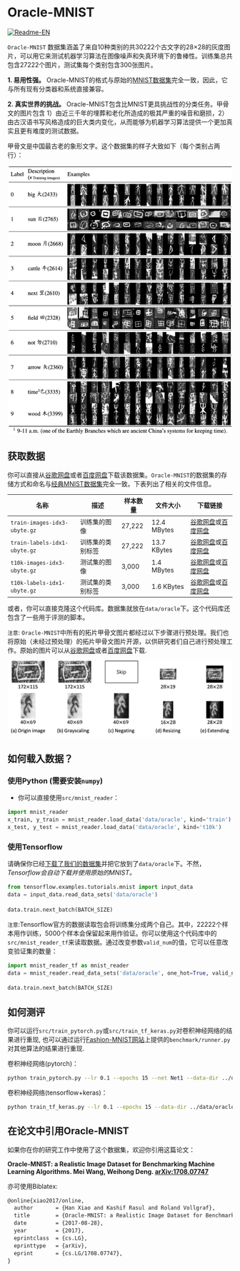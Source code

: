 # Oracle-MNIST

[![Readme-EN](https://img.shields.io/badge/README-English-green.svg)](README.md)

`Oracle-MNIST` 数据集涵盖了来自10种类别的共30222个古文字的28×28的灰度图片，可以用它来测试机器学习算法在图像噪声和失真环境下的鲁棒性。训练集总共包含27222个图片，测试集每个类别包含300张图片。

**1. 易用性强。** Oracle-MNIST的格式与原始的[MNIST数据集](http://yann.lecun.com/exdb/mnist/)完全一致，因此，它与所有现有分类器和系统直接兼容。

**2. 真实世界的挑战。** Oracle-MNIST包含比MNIST更具挑战性的分类任务。甲骨文的图片包含 1）由近三千年的埋葬和老化所造成的极其严重的噪音和磨损，2）由古汉语书写风格造成的巨大类内变化，从而能够为机器学习算法提供一个更加真实且更有难度的测试数据。

甲骨文是中国最古老的象形文字。这个数据集的样子大致如下（每个类别占两行）：

<div align=center>
<img src="https://raw.githubusercontent.com/wm-bupt/images/main/oracle-mnist.png" width="800">
</div>

## 获取数据

你可以直接从[谷歌网盘](http://fashion-mnist.s3-website.eu-central-1.amazonaws.com/train-images-idx3-ubyte.gz)或者[百度网盘](http://fashion-mnist.s3-website.eu-central-1.amazonaws.com/train-images-idx3-ubyte.gz)下载该数据集。`Oracle-MNIST`的数据集的存储方式和命名与[经典MNIST数据集](http://yann.lecun.com/exdb/mnist/)完全一致。下表列出了相关的文件信息。

| 名称  | 描述 | 样本数量 | 文件大小 |下载链接|
| --- | --- |--- | --- | --- |
| `train-images-idx3-ubyte.gz`  | 训练集的图像  | 27,222|12.4 MBytes | [谷歌网盘](http://fashion-mnist.s3-website.eu-central-1.amazonaws.com/train-images-idx3-ubyte.gz)或[百度网盘](http://fashion-mnist.s3-website.eu-central-1.amazonaws.com/train-images-idx3-ubyte.gz)|
| `train-labels-idx1-ubyte.gz`  | 训练集的类别标签  |27,222|13.7 KBytes |[谷歌网盘](http://fashion-mnist.s3-website.eu-central-1.amazonaws.com/train-images-idx3-ubyte.gz)或[百度网盘](http://fashion-mnist.s3-website.eu-central-1.amazonaws.com/train-images-idx3-ubyte.gz)|
| `t10k-images-idx3-ubyte.gz`  | 测试集的图像  | 3,000|1.4 MBytes |[谷歌网盘](http://fashion-mnist.s3-website.eu-central-1.amazonaws.com/train-images-idx3-ubyte.gz)或[百度网盘](http://fashion-mnist.s3-website.eu-central-1.amazonaws.com/train-images-idx3-ubyte.gz)|
| `t10k-labels-idx1-ubyte.gz`  | 测试集的类别标签  | 3,000| 1.6 KBytes |[谷歌网盘](http://fashion-mnist.s3-website.eu-central-1.amazonaws.com/train-images-idx3-ubyte.gz)或[百度网盘](http://fashion-mnist.s3-website.eu-central-1.amazonaws.com/train-images-idx3-ubyte.gz)|

或者，你可以直接克隆这个代码库。数据集就放在`data/oracle`下。这个代码库还包含了一些用于评测的脚本。

`注意`: `Oracle-MNIST`中所有的拓片甲骨文图片都经过以下步骤进行预处理。我们也将原始（未经过预处理）的拓片甲骨文图片开源，以供研究者们自己进行预处理工作。原始的图片可以从[谷歌网盘](http://fashion-mnist.s3-website.eu-central-1.amazonaws.com/train-images-idx3-ubyte.gz)或者[百度网盘](http://fashion-mnist.s3-website.eu-central-1.amazonaws.com/train-images-idx3-ubyte.gz)下载.

<div align=center>
<img src="https://raw.githubusercontent.com/wm-bupt/images/main/convert.png" width="700">
</div>

## 如何载入数据？

### 使用Python (需要安装`numpy`)
- 你可以直接使用`src/mnist_reader`：
```python
import mnist_reader
x_train, y_train = mnist_reader.load_data('data/oracle', kind='train')
x_test, y_test = mnist_reader.load_data('data/oracle', kind='t10k')
```

### 使用Tensorflow
请确保你已经[下载了我们的数据集](#获取数据)并把它放到了`data/oracle`下。不然， *Tensorflow会自动下载并使用原始的MNIST。*

```python
from tensorflow.examples.tutorials.mnist import input_data
data = input_data.read_data_sets('data/oracle')

data.train.next_batch(BATCH_SIZE)
```
`注意`:Tensorflow官方的数据读取包会将训练集分成两个自己。其中，22222个样本用作训练，5000个样本会保留起来用作验证。你可以使用这个代码库中的`src/mnist_reader_tf`来读取数据。通过改变参数`valid_num`的值，它可以任意改变验证集的数量：
```python
import mnist_reader_tf as mnist_reader
data = mnist_reader.read_data_sets('data/oracle', one_hot=True, valid_num=0)

data.train.next_batch(BATCH_SIZE)
```

## 如何测评

你可以运行`src/train_pytorch.py`或`src/train_tf_keras.py`对卷积神经网络的结果进行重现, 也可以通过运行[Fashion-MNIST网站](https://github.com/zalandoresearch/fashion-mnist/tree/master/benchmark)上提供的`benchmark/runner.py`对其他算法的结果进行重现.

卷积神经网络(pytorch)：
```bash
python train_pytorch.py --lr 0.1 --epochs 15 --net Net1 --data-dir ../data/oracle/
```

卷积神经网络(tensorflow+keras)：
```bash
python train_tf_keras.py --lr 0.1 --epochs 15 --data-dir ../data/oracle/
```

## 在论文中引用Oracle-MNIST
如果你在你的研究工作中使用了这个数据集，欢迎你引用这篇论文：

**Oracle-MNIST: a Realistic Image Dataset for Benchmarking Machine Learning Algorithms. Mei Wang, Weihong Deng. [arXiv:1708.07747](http://arxiv.org/abs/1708.07747)**

亦可使用Biblatex:
```latex
@online{xiao2017/online,
  author       = {Han Xiao and Kashif Rasul and Roland Vollgraf},
  title        = {Oracle-MNIST: a Realistic Image Dataset for Benchmarking Machine Learning Algorithms},
  date         = {2017-08-28},
  year         = {2017},
  eprintclass  = {cs.LG},
  eprinttype   = {arXiv},
  eprint       = {cs.LG/1708.07747},
}
```
